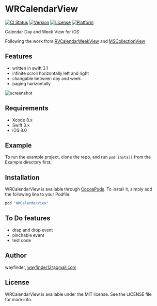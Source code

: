 # WRCalendarView

[![CI Status](http://img.shields.io/travis/wayfinder/WRCalendarView.svg?style=flat)](https://travis-ci.org/wayfinder/WRCalendarView)
[![Version](https://img.shields.io/cocoapods/v/WRCalendarView.svg?style=flat)](http://cocoapods.org/pods/WRCalendarView)
[![License](https://img.shields.io/cocoapods/l/WRCalendarView.svg?style=flat)](http://cocoapods.org/pods/WRCalendarView)
[![Platform](https://img.shields.io/cocoapods/p/WRCalendarView.svg?style=flat)](http://cocoapods.org/pods/WRCalendarView)

Calendar Day and Week View for iOS

Following the work from [RVCalendarWeekView](https://github.com/BadChoice/RVCalendarWeekView) and [MSCollectionView](https://github.com/erichoracek/MSCollectionViewCalendarLayout)

## Features

* written in swift 3.1
* infinite scroll horizontally left and right
* changable between day and week
* paging horizontally

![screenshot](https://github.com/wayfinders/WRCalendarView/blob/master/Example/Screenshots/1.gif?raw=true)

## Requirements
* Xcode 8.x
* Swift 3.x
* iOS 8.0

## Example

To run the example project, clone the repo, and run `pod install` from the Example directory first.

## Installation

WRCalendarView is available through [CocoaPods](http://cocoapods.org). To install
it, simply add the following line to your Podfile:

```ruby
pod "WRCalendarView"
```

## To Do features

* drap and drop event
* pinchable event 
* test code

## Author

wayfinder, wayfinder12@gmail.com

## License

WRCalendarView is available under the MIT license. See the LICENSE file for more info.
